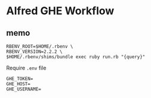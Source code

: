 # Alfred GHE Workflow

## memo

```
RBENV_ROOT=$HOME/.rbenv \
RBENV_VERSION=2.2.2 \
$HOME/.rbenv/shims/bundle exec ruby run.rb "{query}"
```

Require `.env` file
```
GHE_TOKEN=
GHE_HOST=
GHE_USERNAME=
```
